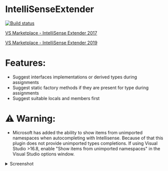 # IntelliSenseExtender

[![Build status](https://ci.appveyor.com/api/projects/status/q0abdwegw5vh3pl9?svg=true)](https://ci.appveyor.com/project/Dreamescaper/intellisenseextender)

[VS Marketplace - IntelliSense Extender 2017](https://marketplace.visualstudio.com/items?itemName=Dreamescaper.IntelliSenseExtender)

[VS Marketplace - IntelliSense Extender 2019](https://marketplace.visualstudio.com/items?itemName=Dreamescaper.IntellisenseExtender2019)

# Features:
- Suggest interfaces implementations or derived types during assignments
- Suggest static factory methods if they are present for type during assignments 
- Suggest suitable locals and members first

# :warning: Warning:
- Microsoft has added the ability to show items from unimported namespaces when autocompleting with Intellisense. Because of that this plugin does not provide unimported types completions. If using Visual Studio >16.8, enable "Show items from unimported namespaces" in the Visual Studio options window.

<details>
<summary>Screenshot</summary>

![example](https://i.imgur.com/hTQh0E1.png)

</details>
